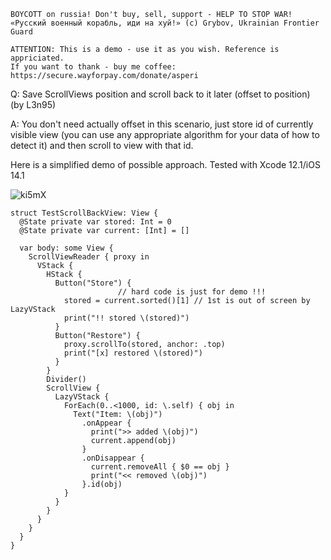 ```
BOYCOTT on russia! Don't buy, sell, support - HELP TO STOP WAR!
«Русский военный корабль, иди на хуй!» (c) Grybov, Ukrainian Frontier Guard

ATTENTION: This is a demo - use it as you wish. Reference is appriciated.
If you want to thank - buy me coffee: https://secure.wayforpay.com/donate/asperi
```

Q: Save ScrollViews position and scroll back to it later (offset to position) (by L3n95)

A: You don't need actually offset in this scenario, just store id of currently visible view (you can use any appropriate algorithm for your data of how to detect it) and then scroll to view with that id.

Here is a simplified demo of possible approach. Tested with Xcode 12.1/iOS 14.1

![ki5mX](https://user-images.githubusercontent.com/62171579/175981353-16a04785-44d2-4045-94d6-49c2d96ed52d.gif)

```
struct TestScrollBackView: View {
  @State private var stored: Int = 0
  @State private var current: [Int] = []
  
  var body: some View {
    ScrollViewReader { proxy in
      VStack {
        HStack {
          Button("Store") {
                        // hard code is just for demo !!!
            stored = current.sorted()[1] // 1st is out of screen by LazyVStack
            print("!! stored \(stored)")
          }
          Button("Restore") {
            proxy.scrollTo(stored, anchor: .top)
            print("[x] restored \(stored)")
          }
        }
        Divider()
        ScrollView {
          LazyVStack {
            ForEach(0..<1000, id: \.self) { obj in
              Text("Item: \(obj)")
                .onAppear {
                  print(">> added \(obj)")
                  current.append(obj)
                }
                .onDisappear {
                  current.removeAll { $0 == obj }
                  print("<< removed \(obj)")
                }.id(obj)
            }
          }
        }
      }
    }
  }
}
```
